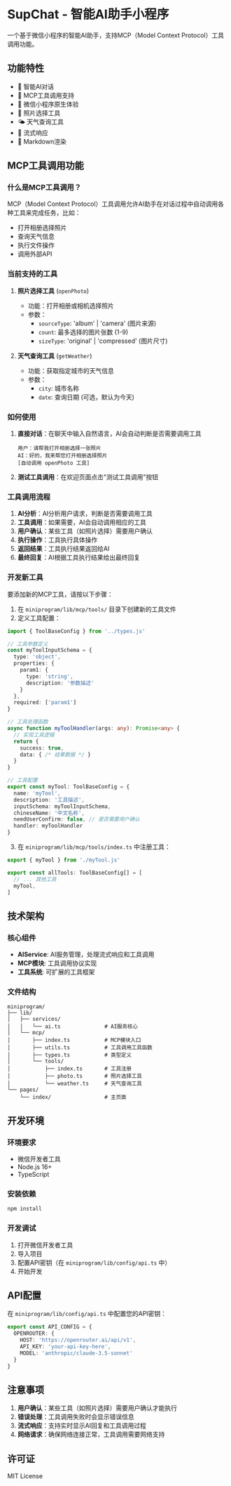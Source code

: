 # SupChat - 智能AI助手小程序

一个基于微信小程序的智能AI助手，支持MCP（Model Context Protocol）工具调用功能。

## 功能特性

- 🤖 智能AI对话
- 🔧 MCP工具调用支持
- 📱 微信小程序原生体验
- 📸 照片选择工具
- 🌤️ 天气查询工具
- 🔄 流式响应
- 📝 Markdown渲染

## MCP工具调用功能

### 什么是MCP工具调用？

MCP（Model Context Protocol）工具调用允许AI助手在对话过程中自动调用各种工具来完成任务，比如：
- 打开相册选择照片
- 查询天气信息
- 执行文件操作
- 调用外部API

### 当前支持的工具

1. **照片选择工具** (`openPhoto`)
   - 功能：打开相册或相机选择照片
   - 参数：
     - `sourceType`: 'album' | 'camera' (图片来源)
     - `count`: 最多选择的图片张数 (1-9)
     - `sizeType`: 'original' | 'compressed' (图片尺寸)

2. **天气查询工具** (`getWeather`)
   - 功能：获取指定城市的天气信息
   - 参数：
     - `city`: 城市名称
     - `date`: 查询日期 (可选，默认为今天)

### 如何使用

1. **直接对话**：在聊天中输入自然语言，AI会自动判断是否需要调用工具
   ```
   用户：请帮我打开相册选择一张照片
   AI：好的，我来帮您打开相册选择照片
   [自动调用 openPhoto 工具]
   ```

2. **测试工具调用**：在欢迎页面点击"测试工具调用"按钮

### 工具调用流程

1. **AI分析**：AI分析用户请求，判断是否需要调用工具
2. **工具调用**：如果需要，AI会自动调用相应的工具
3. **用户确认**：某些工具（如照片选择）需要用户确认
4. **执行操作**：工具执行具体操作
5. **返回结果**：工具执行结果返回给AI
6. **最终回复**：AI根据工具执行结果给出最终回复

### 开发新工具

要添加新的MCP工具，请按以下步骤：

1. 在 `miniprogram/lib/mcp/tools/` 目录下创建新的工具文件
2. 定义工具配置：

```typescript
import { ToolBaseConfig } from '../types.js'

// 工具参数定义
const myToolInputSchema = {
  type: 'object',
  properties: {
    param1: {
      type: 'string',
      description: '参数描述'
    }
  },
  required: ['param1']
}

// 工具处理函数
async function myToolHandler(args: any): Promise<any> {
  // 实现工具逻辑
  return {
    success: true,
    data: { /* 结果数据 */ }
  }
}

// 工具配置
export const myTool: ToolBaseConfig = {
  name: 'myTool',
  description: '工具描述',
  inputSchema: myToolInputSchema,
  chineseName: '中文名称',
  needUserConfirm: false, // 是否需要用户确认
  handler: myToolHandler
}
```

3. 在 `miniprogram/lib/mcp/tools/index.ts` 中注册工具：

```typescript
export { myTool } from './myTool.js'

export const allTools: ToolBaseConfig[] = [
  // ... 其他工具
  myTool,
]
```

## 技术架构

### 核心组件

- **AIService**: AI服务管理，处理流式响应和工具调用
- **MCP模块**: 工具调用协议实现
- **工具系统**: 可扩展的工具框架

### 文件结构

```
miniprogram/
├── lib/
│   ├── services/
│   │   └── ai.ts              # AI服务核心
│   └── mcp/
│       ├── index.ts           # MCP模块入口
│       ├── utils.ts           # 工具调用工具函数
│       ├── types.ts           # 类型定义
│       └── tools/
│           ├── index.ts       # 工具注册
│           ├── photo.ts       # 照片选择工具
│           └── weather.ts     # 天气查询工具
└── pages/
    └── index/                 # 主页面
```

## 开发环境

### 环境要求

- 微信开发者工具
- Node.js 16+
- TypeScript

### 安装依赖

```bash
npm install
```

### 开发调试

1. 打开微信开发者工具
2. 导入项目
3. 配置API密钥（在 `miniprogram/lib/config/api.ts` 中）
4. 开始开发

## API配置

在 `miniprogram/lib/config/api.ts` 中配置您的API密钥：

```typescript
export const API_CONFIG = {
  OPENROUTER: {
    HOST: 'https://openrouter.ai/api/v1',
    API_KEY: 'your-api-key-here',
    MODEL: 'anthropic/claude-3.5-sonnet'
  }
}
```

## 注意事项

1. **用户确认**：某些工具（如照片选择）需要用户确认才能执行
2. **错误处理**：工具调用失败时会显示错误信息
3. **流式响应**：支持实时显示AI回复和工具调用过程
4. **网络请求**：确保网络连接正常，工具调用需要网络支持

## 许可证

MIT License
